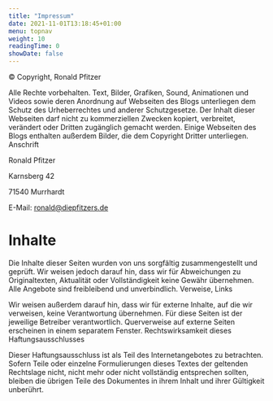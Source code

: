 ```yaml
---
title: "Impressum"
date: 2021-11-01T13:18:45+01:00
menu: topnav
weight: 10
readingTime: 0
showDate: false
---
```



© Copyright, Ronald Pfitzer

Alle Rechte vorbehalten. Text, Bilder, Grafiken, Sound, Animationen und Videos sowie deren Anordnung auf Webseiten des Blogs unterliegen dem Schutz des Urheberrechtes und anderer Schutzgesetze. Der Inhalt dieser Webseiten darf nicht zu kommerziellen Zwecken kopiert, verbreitet, verändert oder Dritten zugänglich gemacht werden.
Einige Webseiten des Blogs enthalten außerdem Bilder, die dem Copyright Dritter unterliegen.
Anschrift

Ronald Pfitzer

Karnsberg 42

71540 Murrhardt

E-Mail:  ronald@diepfitzers.de


# Inhalte

Die Inhalte dieser Seiten wurden von uns sorgfältig zusammengestellt und geprüft.
Wir weisen jedoch darauf hin, dass wir für Abweichungen zu Originaltexten, Aktualität oder Vollständigkeit keine Gewähr übernehmen. Alle Angebote sind freibleibend und unverbindlich.
Verweise, Links

Wir weisen außerdem darauf hin, dass wir für externe Inhalte, auf die wir verweisen, keine Verantwortung übernehmen. Für diese Seiten ist der jeweilige Betreiber verantwortlich.
Querverweise auf externe Seiten erscheinen in einem separatem Fenster.
Rechtswirksamkeit dieses Haftungsausschlusses

Dieser Haftungsausschluss ist als Teil des Internetangebotes zu betrachten. Sofern Teile oder einzelne Formulierungen dieses Textes der geltenden Rechtslage nicht, nicht mehr oder nicht vollständig entsprechen sollten, bleiben die übrigen Teile des Dokumentes in ihrem Inhalt und ihrer Gültigkeit unberührt.
